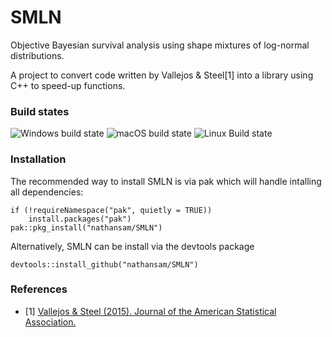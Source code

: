 # SMLN
Objective Bayesian survival analysis using shape mixtures of log-normal distributions.

A project to convert code written by Vallejos & Steel[1] into a library using C++ to speed-up functions.  

### Build states


![Windows build state](https://github.com/nathansam/SMLN/workflows/Win-build/badge.svg)
![macOS build state](https://github.com/nathansam/SMLN/workflows/macOS-build/badge.svg)
![Linux Build state](https://github.com/nathansam/SMLN/workflows/Linux-build/badge.svg)

### Installation

The recommended way to install SMLN is via pak which will handle intalling all dependencies: 
```{R}
if (!requireNamespace("pak", quietly = TRUE))
    install.packages("pak")
pak::pkg_install("nathansam/SMLN")
```

Alternatively, SMLN can be install via the devtools package

```{R}
devtools::install_github("nathansam/SMLN")
```

### References 
- [1] <a href="http://dx.doi.org/10.1080/01621459.2014.923316">Vallejos & Steel (2015). Journal of the American Statistical Association. </a>
